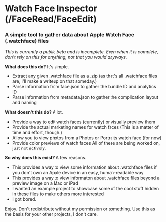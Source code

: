 # Watch Face Inspector (/FaceRead/FaceEdit)
### A simple tool to gather data about Apple Watch Face (.watchface) files
*This is currently a public beta and is incomplete. Even when it is complete, don't rely on this for anything, not that you would anyways.*

**What does this do?**
It's simple.
- Extract any given .watchface file as a .zip (as that's all .watchface files are, I'll make a writeup on that someday.)
- Parse information from face.json to gather the bundle ID and analytics ID
- Parse information from metadata.json to gather the complication layout and naming

**What doesn't this do?**
A lot.
- Provide a way to edit watch faces (currently) or visually preview them
- Provide the actual marketing names for watch faces (This is a matter of time and effort, though.)
- Allow you to view photos from a Photos or Portraits watch face (for now)
- Provide color previews of watch faces
All of these are being worked on, just not actively.

**So why does this exist?**
A few reasons.
- This provides a way to view some information about .watchface files if you don't own an Apple device in an easy, human-readable way
- This provides a way to view informaton about .watchface files beyond a preview image on a Mac or iPad
- I wanted an example project to showcase some of the cool stuff hidden in these files to make others more interested
- I got bored.

Enjoy. Don't redistribute without my permission or something. Use this as the basis for your other projects, I don't care.
